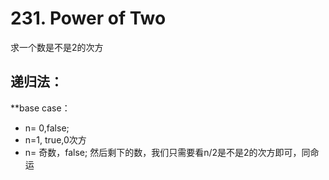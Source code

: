 # 231. Power of Two

求一个数是不是2的次方

## 递归法：
**base case：
* n= 0,false;
* n=1, true,0次方
* n= 奇数，false;
然后剩下的数，我们只需要看n/2是不是2的次方即可，同命运
